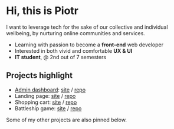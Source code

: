 # Hi, this is Piotr 

I want to leverage tech for the sake of our collective and individual wellbeing, by nurturing online communities and services.  

- Learning with passion to become a **front-end** web developer
- Interested in both vivid and comfortable **UX & UI** 
- **IT student**, @ 2nd out of 7 semesters 

## Projects highlight 

- [Admin dashboard](https://github.com/piotrnajda3000/admin-dashboard): [site](https://piotrnajda3000.github.io/admin-dashboard) / [repo](https://github.com/piotrnajda3000/admin-dashboard)
- Landing page: [site](https://piotrnajda3000.github.io/landing-page)  /  [repo](https://github.com/piotrnajda3000/landing-page)
- Shopping cart: [site](https://piotrnajda3000.github.io/shopping-cart/)  /  [repo](https://github.com/piotrnajda3000/shopping-cart) 
- Battleship game: [site](https://piotrnajda3000.github.io/battleship/) / [repo](https://github.com/piotrnajda3000/battleship)

Some of my other projects are also pinned below. 
